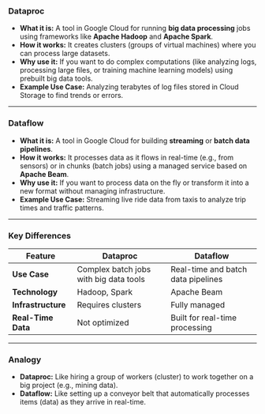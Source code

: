 ### **Dataproc** 
- **What it is:** A tool in Google Cloud for running **big data processing** jobs using frameworks like **Apache Hadoop** and **Apache Spark**.
- **How it works:** It creates clusters (groups of virtual machines) where you can process large datasets.
- **Why use it:** If you want to do complex computations (like analyzing logs, processing large files, or training machine learning models) using prebuilt big data tools.
- **Example Use Case:** Analyzing terabytes of log files stored in Cloud Storage to find trends or errors.

---

### **Dataflow** 
- **What it is:** A tool in Google Cloud for building **streaming** or **batch data pipelines**.
- **How it works:** It processes data as it flows in real-time (e.g., from sensors) or in chunks (batch jobs) using a managed service based on **Apache Beam**.
- **Why use it:** If you want to process data on the fly or transform it into a new format without managing infrastructure.
- **Example Use Case:** Streaming live ride data from taxis to analyze trip times and traffic patterns.

---

### **Key Differences**
| Feature            | Dataproc                                | Dataflow                                |
|--------------------|-----------------------------------------|----------------------------------------|
| **Use Case**       | Complex batch jobs with big data tools  | Real-time and batch data pipelines     |
| **Technology**     | Hadoop, Spark                          | Apache Beam                            |
| **Infrastructure** | Requires clusters                      | Fully managed                          |
| **Real-Time Data** | Not optimized                          | Built for real-time processing         |

---

### Analogy
- **Dataproc:** Like hiring a group of workers (cluster) to work together on a big project (e.g., mining data).
- **Dataflow:** Like setting up a conveyor belt that automatically processes items (data) as they arrive in real-time. 

